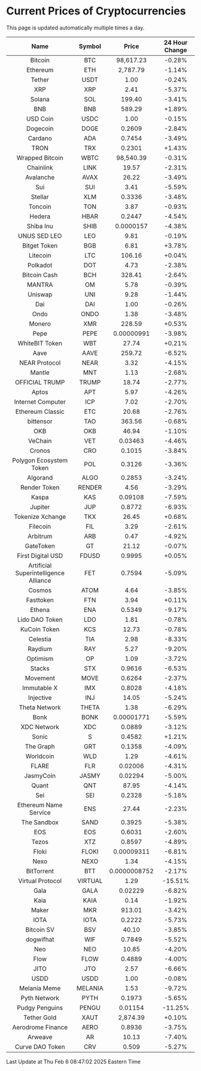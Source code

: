 # Current Prices of Cryptocurrencies
This page is updated automatically multiple times a day.

| Name | Symbol | Price | 24 Hour Change |
| :---: |:---:| :---: | :---: |
| Bitcoin | BTC | 98,617.23 | -0.28% |
| Ethereum | ETH | 2,787.79 | -1.14% |
| Tether | USDT | 1.00 | -0.24% |
| XRP | XRP | 2.41 | -5.37% |
| Solana | SOL | 199.40 | -3.41% |
| BNB | BNB | 589.29 | +1.89% |
| USD Coin | USDC | 1.00 | -0.15% |
| Dogecoin | DOGE | 0.2609 | -2.84% |
| Cardano | ADA | 0.7454 | -3.49% |
| TRON | TRX | 0.2301 | +1.43% |
| Wrapped Bitcoin | WBTC | 98,540.39 | -0.31% |
| Chainlink | LINK | 19.57 | -2.31% |
| Avalanche | AVAX | 26.22 | -3.49% |
| Sui | SUI | 3.41 | -5.59% |
| Stellar | XLM | 0.3336 | -3.48% |
| Toncoin | TON | 3.87 | -0.93% |
| Hedera | HBAR | 0.2447 | -4.54% |
| Shiba Inu | SHIB | 0.0000157 | -4.38% |
| UNUS SED LEO | LEO | 9.81 | -0.19% |
| Bitget Token | BGB | 6.81 | +3.78% |
| Litecoin | LTC | 106.16 | +0.04% |
| Polkadot | DOT | 4.73 | -2.38% |
| Bitcoin Cash | BCH | 328.41 | -2.64% |
| MANTRA | OM | 5.78 | -0.39% |
| Uniswap | UNI | 9.28 | -1.44% |
| Dai | DAI | 1.00 | -0.26% |
| Ondo | ONDO | 1.38 | -3.48% |
| Monero | XMR | 228.59 | +0.53% |
| Pepe | PEPE | 0.00000991 | -3.98% |
| WhiteBIT Token | WBT | 27.74 | +0.21% |
| Aave | AAVE | 259.72 | -6.52% |
| NEAR Protocol | NEAR | 3.32 | -4.15% |
| Mantle | MNT | 1.13 | -2.68% |
| OFFICIAL TRUMP | TRUMP | 18.74 | -2.77% |
| Aptos | APT | 5.97 | -4.26% |
| Internet Computer | ICP | 7.02 | -2.70% |
| Ethereum Classic | ETC | 20.68 | -2.76% |
| bittensor | TAO | 363.56 | -0.68% |
| OKB | OKB | 46.94 | -1.10% |
| VeChain | VET | 0.03463 | -4.46% |
| Cronos | CRO | 0.1015 | -3.84% |
| Polygon Ecosystem Token | POL | 0.3126 | -3.36% |
| Algorand | ALGO | 0.2853 | -3.24% |
| Render Token | RENDER | 4.56 | -3.29% |
| Kaspa | KAS | 0.09108 | -7.59% |
| Jupiter | JUP | 0.8772 | -6.93% |
| Tokenize Xchange | TKX | 26.45 | +0.68% |
| Filecoin | FIL | 3.29 | -2.61% |
| Arbitrum | ARB | 0.47 | -4.92% |
| GateToken | GT | 21.12 | -0.07% |
| First Digital USD | FDUSD | 0.9995 | +0.05% |
| Artificial Superintelligence Alliance | FET | 0.7594 | -5.09% |
| Cosmos | ATOM | 4.64 | -3.85% |
| Fasttoken | FTN | 3.94 | +0.11% |
| Ethena | ENA | 0.5349 | -9.17% |
| Lido DAO Token | LDO | 1.81 | -0.78% |
| KuCoin Token | KCS | 12.73 | -0.78% |
| Celestia | TIA | 2.98 | -8.33% |
| Raydium | RAY | 5.27 | -9.20% |
| Optimism | OP | 1.09 | -3.72% |
| Stacks | STX | 0.9616 | -6.53% |
| Movement | MOVE | 0.6264 | -2.37% |
| Immutable X | IMX | 0.8028 | -4.18% |
| Injective | INJ | 14.05 | -5.24% |
| Theta Network | THETA | 1.38 | -6.29% |
| Bonk | BONK | 0.00001771 | -5.59% |
| XDC Network | XDC | 0.0889 | -3.12% |
| Sonic | S | 0.4582 | +1.21% |
| The Graph | GRT | 0.1358 | -4.09% |
| Worldcoin | WLD | 1.29 | -4.61% |
| FLARE | FLR | 0.02006 | -4.31% |
| JasmyCoin | JASMY | 0.02294 | -5.00% |
| Quant | QNT | 87.95 | -4.14% |
| Sei | SEI | 0.2328 | -5.18% |
| Ethereum Name Service | ENS | 27.44 | -2.23% |
| The Sandbox | SAND | 0.3925 | -5.38% |
| EOS | EOS | 0.6031 | -2.60% |
| Tezos | XTZ | 0.8597 | -4.89% |
| Floki | FLOKI | 0.00009311 | -6.81% |
| Nexo | NEXO | 1.34 | -4.15% |
| BitTorrent | BTT | 0.0000008752 | -2.17% |
| Virtual Protocol | VIRTUAL | 1.29 | -15.51% |
| Gala | GALA | 0.02229 | -6.82% |
| Kaia | KAIA | 0.14 | -1.92% |
| Maker | MKR | 913.01 | -3.42% |
| IOTA | IOTA | 0.2222 | -5.73% |
| Bitcoin SV | BSV | 40.10 | -3.85% |
| dogwifhat | WIF | 0.7849 | -5.52% |
| Neo | NEO | 10.85 | -4.20% |
| Flow | FLOW | 0.4889 | -4.00% |
| JITO | JTO | 2.57 | -6.66% |
| USDD | USDD | 1.00 | -0.08% |
| Melania Meme | MELANIA | 1.53 | -9.72% |
| Pyth Network | PYTH | 0.1973 | -5.65% |
| Pudgy Penguins | PENGU | 0.01154 | -11.25% |
| Tether Gold | XAUT | 2,874.39 | +0.10% |
| Aerodrome Finance | AERO | 0.8936 | -3.75% |
| Arweave | AR | 10.13 | -7.40% |
| Curve DAO Token | CRV | 0.509 | -5.27% |

Last Update at Thu Feb  6 08:47:02 2025 Eastern Time